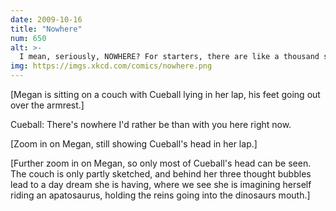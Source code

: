 ```yaml
---
date: 2009-10-16
title: "Nowhere"
num: 650
alt: >-
  I mean, seriously, NOWHERE? For starters, there are like a thousand species of dinosaur.
img: https://imgs.xkcd.com/comics/nowhere.png
---
```

[Megan is sitting on a couch with Cueball lying in her lap, his feet going out over the armrest.]

Cueball: There's nowhere I'd rather be than with you here right now.

[Zoom in on Megan, still showing Cueball's head in her lap.]

[Further zoom in on Megan, so only most of Cueball's head can be seen. The couch is only partly sketched, and behind her three thought bubbles lead to a day dream she is having, where we see she is imagining herself riding an apatosaurus, holding the reins going into the dinosaurs mouth.]